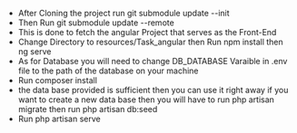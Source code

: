 * After Cloning the project run git submodule update --init
* Then Run git submodule update --remote
* This is done to fetch the angular Project that serves as the Front-End
* Change Directory to resources/Task_angular then Run npm install then ng serve
* As for Database you will need to change DB_DATABASE Varaible in .env file to the path of the database on your machine
* Run composer install 
* the data base provided is sufficient then you can use it right away if you want to create a new data base then  you will have to run php artisan migrate then run php artisan db:seed 
* Run php artisan serve
 